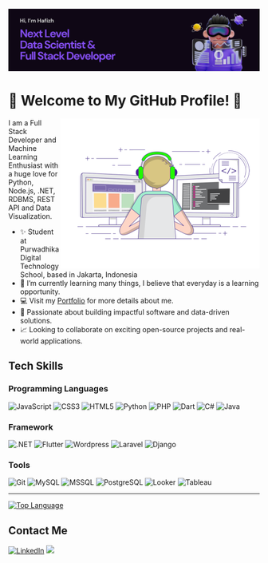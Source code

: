   ![Kiran1689 Banner Image](./banner-profile.png)

# 👋 Welcome to My GitHub Profile! 👋

<div>
  <img align="right" width="400" src="https://raw.githubusercontent.com/devSouvik/devSouvik/master/gif3.gif">
</div>

<p align="left">I am a Full Stack Developer and Machine Learning Enthusiast with a huge love for Python, Node.js, .NET, RDBMS, REST API and Data Visualization. </p>

- ✨ Student at Purwadhika Digital Technology School, based in Jakarta, Indonesia
- 🌱 I’m currently learning many things, I believe that everyday is a learning opportunity.
- 💻 Visit my [Portfolio](https://anakcoding.github.io) for more details about me.
- 🚀 Passionate about building impactful software and data-driven solutions.
- 📈 Looking to collaborate on exciting open-source projects and real-world applications.

## Tech Skills

### Programming Languages

![JavaScript](https://img.shields.io/badge/JavaScript-F7DF1E?style=for-the-badge&logo=javascript&logoColor=black)
![CSS3](https://img.shields.io/badge/css3-%231572B6.svg?style=for-the-badge&logo=css3&logoColor=white)
![HTML5](https://img.shields.io/badge/html5-%23E34F26.svg?style=for-the-badge&logo=html5&logoColor=white)
![Python](https://img.shields.io/badge/Python-14354C?style=for-the-badge&logo=python&logoColor=white)
![PHP](https://img.shields.io/badge/php-7B7FB5?style=for-the-badge&logo=php&logoColor=white)
![Dart](https://img.shields.io/badge/DART-2FB8F6?style=for-the-badge&logo=dart&logoColor=white)
![C#](https://img.shields.io/badge/C%23-C--Sharp-purple?style=for-the-badge&logo=csharp&logoColor=white)
![Java](https://img.shields.io/badge/Java-ED8B00?style=for-the-badge&logo=java&logoColor=white)

### Framework
![.NET](https://img.shields.io/badge/.net-5632D5?style=for-the-badge&logo=.net&logoColor=white)
![Flutter](https://img.shields.io/badge/flutter-2FB8F6?style=for-the-badge&logo=flutter&logoColor=white)
![Wordpress](https://img.shields.io/badge/wordpress-3858e9?style=for-the-badge&logo=wordpress&logoColor=white)
![Laravel](https://img.shields.io/badge/laravel-F9322C?style=for-the-badge&logo=laravel&logoColor=white)
![Django](https://img.shields.io/badge/django-0C4B33?style=for-the-badge&logo=django&logoColor=white)

### Tools

![Git](https://img.shields.io/badge/git-%23F05033.svg?style=for-the-badge&logo=git&logoColor=white)
![MySQL](https://img.shields.io/badge/mysql-%2300f.svg?style=for-the-badge&logo=mysql&logoColor=white)
![MSSQL](https://img.shields.io/badge/Microsft_SQL_Server-eb4034.svg?style=for-the-badge&logo=mssql&logoColor=white)
![PostgreSQL](https://img.shields.io/badge/postgresql-396C94.svg?style=for-the-badge&logo=postgresql&logoColor=white)
![Looker](https://img.shields.io/badge/looker_studio-1a73e8.svg?style=for-the-badge&logo=looker&logoColor=white)
![Tableau](https://img.shields.io/badge/tableau-032d60.svg?style=for-the-badge&logo=tableau&logoColor=white)

<!-- ## Github Stats
[![Akmal's GitHub stats](https://github-readme-stats.vercel.app/api?username=akmalmzkki&show_icons=true&theme=radical&count_private=true)](https://github.com/anuraghazra/github-readme-stats) -->
---
[![Top Language](https://github-readme-stats.vercel.app/api/top-langs/?username=anakcoding&layout=compact&theme=radical&hide=css)](https://github.com/anuraghazra/github-readme-stats)


## Contact Me

<a href="https://www.linkedin.com/in/mhafizhbayhaqi/" target="_blank"><img src="https://img.shields.io/badge/LinkedIn-0077B5?style=for-the-badge&logo=linkedin&logoColor=white" alt="LinkedIn"></a>
<a href="mailto:mhb.hafizh.bayhaqi@gmail.com"><img src="https://img.shields.io/badge/Gmail-D14836?style=for-the-badge&logo=gmail&logoColor=white"/></a>
